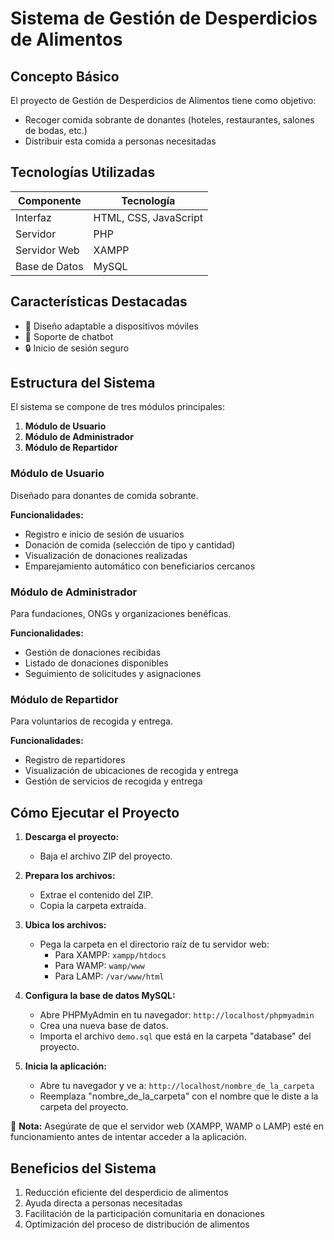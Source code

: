 # Sistema de Gestión de Desperdicios de Alimentos

## Concepto Básico

El proyecto de Gestión de Desperdicios de Alimentos tiene como objetivo:
- Recoger comida sobrante de donantes (hoteles, restaurantes, salones de bodas, etc.)
- Distribuir esta comida a personas necesitadas

## Tecnologías Utilizadas

| Componente | Tecnología |
|------------|------------|
| Interfaz   | HTML, CSS, JavaScript |
| Servidor   | PHP |
| Servidor Web | XAMPP |
| Base de Datos | MySQL |

## Características Destacadas

- 📱 Diseño adaptable a dispositivos móviles
- 🤖 Soporte de chatbot
- 🔒 Inicio de sesión seguro

## Estructura del Sistema

El sistema se compone de tres módulos principales:

1. **Módulo de Usuario**
2. **Módulo de Administrador**
3. **Módulo de Repartidor**

### Módulo de Usuario

Diseñado para donantes de comida sobrante.

**Funcionalidades:**
- Registro e inicio de sesión de usuarios
- Donación de comida (selección de tipo y cantidad)
- Visualización de donaciones realizadas
- Emparejamiento automático con beneficiarios cercanos

### Módulo de Administrador

Para fundaciones, ONGs y organizaciones benéficas.

**Funcionalidades:**
- Gestión de donaciones recibidas
- Listado de donaciones disponibles
- Seguimiento de solicitudes y asignaciones

### Módulo de Repartidor

Para voluntarios de recogida y entrega.

**Funcionalidades:**
- Registro de repartidores
- Visualización de ubicaciones de recogida y entrega
- Gestión de servicios de recogida y entrega

## Cómo Ejecutar el Proyecto
1. **Descarga el proyecto:**
   - Baja el archivo ZIP del proyecto.

2. **Prepara los archivos:**
   - Extrae el contenido del ZIP.
   - Copia la carpeta extraída.

3. **Ubica los archivos:**
   - Pega la carpeta en el directorio raíz de tu servidor web:
     * Para XAMPP: `xampp/htdocs`
     * Para WAMP: `wamp/www`
     * Para LAMP: `/var/www/html`

4. **Configura la base de datos MySQL:**
   - Abre PHPMyAdmin en tu navegador: `http://localhost/phpmyadmin`
   - Crea una nueva base de datos.
   - Importa el archivo `demo.sql` que está en la carpeta "database" del proyecto.

5. **Inicia la aplicación:**
   - Abre tu navegador y ve a: `http://localhost/nombre_de_la_carpeta`
   - Reemplaza "nombre_de_la_carpeta" con el nombre que le diste a la carpeta del proyecto.

📌 **Nota:** Asegúrate de que el servidor web (XAMPP, WAMP o LAMP) esté en funcionamiento antes de intentar acceder a la aplicación.

## Beneficios del Sistema

1. Reducción eficiente del desperdicio de alimentos
2. Ayuda directa a personas necesitadas
3. Facilitación de la participación comunitaria en donaciones
4. Optimización del proceso de distribución de alimentos
